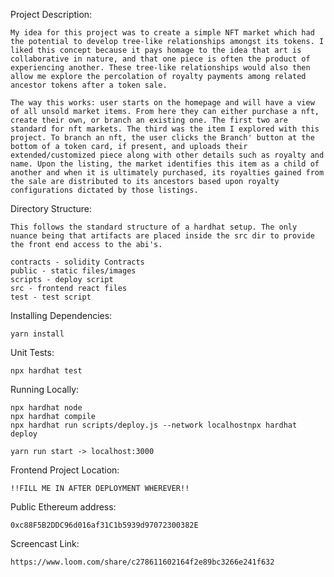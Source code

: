 Project Description:
    
    My idea for this project was to create a simple NFT market which had the potential to develop tree-like relationships amongst its tokens. I liked this concept because it pays homage to the idea that art is collaborative in nature, and that one piece is often the product of experiencing another. These tree-like relationships would also then allow me explore the percolation of royalty payments among related ancestor tokens after a token sale.

    The way this works: user starts on the homepage and will have a view of all unsold market items. From here they can either purchase a nft, create their own, or branch an existing one. The first two are standard for nft markets. The third was the item I explored with this project. To branch an nft, the user clicks the Branch' button at the bottom of a token card, if present, and uploads their extended/customized piece along with other details such as royalty and name. Upon the listing, the market identifies this item as a child of another and when it is ultimately purchased, its royalties gained from the sale are distributed to its ancestors based upon royalty configurations dictated by those listings.

Directory Structure:

    This follows the standard structure of a hardhat setup. The only nuance being that artifacts are placed inside the src dir to provide the front end access to the abi's.

    contracts - solidity Contracts
    public - static files/images
    scripts - deploy script
    src - frontend react files
    test - test script

Installing Dependencies:

    yarn install

Unit Tests:

    npx hardhat test

Running Locally: 

    npx hardhat node
    npx hardhat compile
    npx hardhat run scripts/deploy.js --network localhostnpx hardhat deploy

    yarn run start -> localhost:3000

Frontend Project Location:

    !!FILL ME IN AFTER DEPLOYMENT WHEREVER!!

Public Ethereum address:

    0xc88F5B2DDC96d016af31C1b5939d97072300382E

Screencast Link:

    https://www.loom.com/share/c278611602164f2e89bc3266e241f632